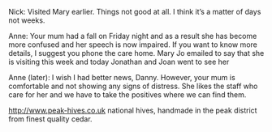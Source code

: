 Nick:
Visited Mary earlier.  Things not good at all.  I think it’s a matter of days not weeks.

Anne:
Your mum had a fall on Friday night and as a result she has become more confused and her speech is now impaired. If you want to know more details, I suggest you phone the care home. Mary Jo emailed to say that she is visiting this week and today Jonathan and Joan went to see her

Anne (later):
I wish I had better news, Danny. However, your mum is comfortable and not showing any signs of distress. She likes the staff who care for her and we have to take the positives where we can find them.


http://www.peak-hives.co.uk
national hives, handmade in the peak district from finest quality cedar.

